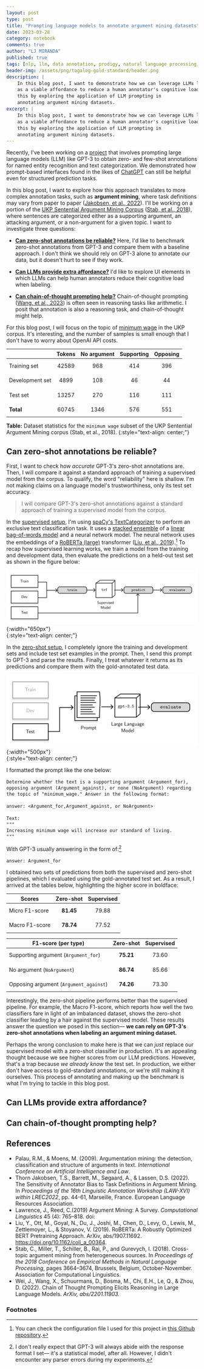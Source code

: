 ```yaml
---
layout: post
type: post
title: "Prompting language models to annotate argument mining datasets"
date: 2023-03-28
category: notebook
comments: true
author: "LJ MIRANDA"
published: true
tags: [nlp, llm, data annotation, prodigy, natural language processing, chatgpt, gpt-j, gpt-3]
header-img: /assets/png/tagalog-gold-standard/header.png
description: |
    In this blog post, I want to demonstrate how we can leverage LLMs like GPT-3
    as a viable affordance to reduce a human annotator's cognitive load. I do
    this by exploring the application of LLM prompting in 
    annotating argument mining datasets.
excerpt: |
    In this blog post, I want to demonstrate how we can leverage LLMs like GPT-3
    as a viable affordance to reduce a human annotator's cognitive load. I do
    this by exploring the application of LLM prompting in 
    annotating argument mining datasets.
---
```


<span class="firstcharacter">R</span>ecently, I've been working on a
[project](https://github.com/explosion/prodigy-openai-recipes/) that involves
prompting large language models (LLM) like GPT-3 to obtain zero- and few-shot
annotations for named entity recognition and text categorization. We
demonstrated how prompt-based interfaces found in the likes of
[ChatGPT](https://openai.com/blog/chatgpt/) can still be helpful even for
structured prediction tasks. 

In this blog post, I want to explore how this approach translates to more
complex annotation tasks, such as **argument mining**, where task definitions
may vary from paper to paper ([Jakobsen, et al.,
2022](#jakobsen2022sensitivity)).  I'll be working on a portion of the [UKP
Sentential Argument Mining
Corpus](https://tudatalib.ulb.tu-darmstadt.de/handle/tudatalib/2345) ([Stab, et
al., 2018](#stab2018ukp)), where sentences are categorized either as a
supporting argument, an attacking argument, or a non-argument for a given topic.
I want to investigate three questions:

- [**Can zero-shot annotations be reliable?**](#zeroshot) Here, I'd like to benchmark zero-shot
annotations from GPT-3 and compare them with a baseline approach. I don't think we should
rely on GPT-3 alone to annotate our data, but it doesn't hurt to see if they work.

- [**Can LLMs provide extra affordance?**](#affordance) I'd like to explore UI elements in
which LLMs can help human annotators reduce their cognitive load when labeling.

- [**Can chain-of-thought prompting help?**](#cot) Chain-of-thought prompting ([Wang, et
al., 2023](#wang2023chain)) is often seen in reasoning tasks like arithmetic. I
posit that annotation is also a reasoning task, and chain-of-thought might help.

For this blog post, I will focus on the topic of <u>minimum wage</u> in the UKP
corpus. It's interesting, and the number of samples is small enough that I don't
have to worry about OpenAI API costs. 

<!-- dataset statistics -->

|                 | Tokens     | No argument     | Supporting | Opposing |
|-----------------|-----------:|----------------:|-----------:|---------:|
| Training set    | $$42589$$  | $$968$$         | $$414$$    | $$396$$  |
| Development set | $$4899$$   | $$108$$         | $$46$$     | $$44$$   |
| Test set        | $$13257$$  | $$270$$         | $$116$$    | $$111$$  |
| **Total**       | $$60745$$  | $$1346$$        | $$576$$    | $$551$$  |

**Table:**  Dataset statistics for the `minimum wage` subset of the UKP Sentential Argument Mining corpus (Stab, et al., 2018).
{:style="text-align: center;"}

## <a id="zeroshot"></a> Can zero-shot annotations be reliable?

First, I want to check how *accurate* GPT-3's zero-shot annotations are. Then, I will
compare it against a standard approach of training a supervised model from the
corpus. To qualify, the word "reliability" here is shallow. I'm not making
claims on a language model's trustworthiness, only its test set accuracy.

> I will compare GPT-3's zero-shot annotations against a standard approach
> of training a supervised model from the corpus.

<!-- talk about the supervised setup -->
In the <u>supervised setup</u>, I'm using [spaCy's
TextCategorizer](https://spacy.io/api/textcategorizer) to perform an exclusive 
text classification task. It uses a [stacked
ensemble](https://spacy.io/api/architectures#TextCatEnsemble) of a [linear
bag-of-words model](https://spacy.io/api/architectures#TextCatBOW) and a neural
network model. The neural network uses the embeddings of a [RoBERTa
(large)](https://huggingface.co/roberta-large) transformer ([Liu,
et al., 2019](#liu2019roberta)).[^1] To recap how supervised learning works, we
train a model from the training and development data, then evaluate the
predictions on a held-out test set as shown in the figure below:

[^1]: You can check the configuration file I used for this project in [this Github repository]().

![](/assets/png/argument-mining/supervised.png){:width="650px"}  
{:style="text-align: center;"}

<!-- talk about the prompt for zero-shot -->
In the <u>zero-shot setup</u>, I completely ignore the training and development
sets and include test set examples in the prompt. Then, I send this prompt to
GPT-3 and parse the results. Finally, I treat whatever it returns as its
predictions and compare them with the gold-annotated test data. 

![](/assets/png/argument-mining/zeroshot.png){:width="500px"}  
{:style="text-align: center;"}

I formatted the prompt like the one below:

```
Determine whether the text is a supporting argument (Argument_for), 
opposing argument (Argument_against), or none (NoArgument) regarding 
the topic of "minimum_wage." Answer in the following format:

answer: <Argument_for,Argument_against, or NoArgument>

Text:
"""
Increasing minimum wage will increase our standard of living.
"""
```

With GPT-3 usually answering in the form of:[^2]

```
answer: Argument_for
```

[^2]: 

    I don't really expect that GPT-3 will always abide with the
    response format I set&mdash; it's a statistical model, after all.
    However, I didn't encounter any parser errors during my experiments.

I obtained two sets of predictions from both the supervised and zero-shot
pipelines, which I evaluated using the gold-annotated test set. As a result, I
arrived at the tables below, highlighting the higher score in boldface:


| Scores         | Zero-shot          | Supervised          |
|----------------|-------------------:|--------------------:|
| Micro F1-score | $$\mathbf{81.45}$$ |  $$79.88$$          |
| Macro F1-score | $$\mathbf{78.74}$$ |  $$77.52$$          |


| F1-score (per type)                      | Zero-shot           | Supervised |
|------------------------------------------|--------------------:|-----------:|
| Supporting argument (`Argument_for`)     |  $$\mathbf{75.21}$$ | $$73.60$$  |
| No argument (`NoArgument`)               |  $$\mathbf{86.74}$$ | $$85.66$$  |
| Opposing argument (`Argument_against`)   |  $$\mathbf{74.26}$$ | $$73.30$$  |

Interestingly, the zero-shot pipeline performs better than the supervised
pipeline. For example, the Macro F1-score, which reports how well the two
classifiers fare in light of an imbalanced dataset, shows the zero-shot
classifier leading by a hair against the supervised model. These results answer
the question we posed in this section&mdash; **we can rely on GPT-3's zero-shot
annotations when labeling an argument mining dataset.**

Perhaps the wrong conclusion to make here is that we can *just* replace our
supervised model with a zero-shot classifier in production. It's an appealing
thought because we see higher scores from our LLM predictions. However, that's a
trap because *we already know* the test set. In production, we either don't have
access to gold-standard annotations, or we're still making it ourselves. This
process of annotating and making up the benchmark is what I'm trying to tackle
in this blog post. 


## Can LLMs provide extra affordance?

## Can chain-of-thought prompting help?


<!--

### Annotating argument mining datasets is a complex task... 

In literature, an argument consists of a <u>claim</u> and a <u>premise</u>
([Palau and Moens, 2009](#palau2009argument)). There are many different
variations of this task ([Lawrence and Reed, 2019](#lawrence2019argument)), but
in our case, we formulate argument mining as a text categorization problem, i.e., determine
whether a given text contains a *claim.* Unfortunately, NLP papers have varying
definitions of a claim ([Jakobsen, et al., 2022](jakobsen2022sensitivity)),
making the annotation process all the more complex.


-->

<!-- 
give examples from different papers 
...this makes annotating it so complex...
(maybe talk about inter-annotator agreement in some argument mining datasets)

the big idea is to help annotators reduce cognitive load by
adding a UI-suggestions layer to their annotations


RISKS: it's also possible that the LLM can influence the results.
-->


<!-- 

there are different definitions of a claim
that's why they have different annotation guidelines
can we leverage these guidelines to obtain few-shot annotations from an LLM?


why is it complex?
- varying definitions
- implicit and explicit claims?
- can introduce bias? not sure how to talk about this one

-->



<!-- give quick background of the paper -->

<!-- this is where you get creative -->





<!--
Chain-of-thought prompting, background info
-->


<!--
Chain-of-thought prompting applied to annotation
-->


<!--
Experiments?
-->


<!-- from few-shot to chain of thought -->

<!--
Few-shot vs. chain of thought (table)
- types of examples


HCI
- annotation disagreement? look for RRL here
- ...

-->

## References

- <a id="palau2009argument">Palau, R.M., & Moens, M.</a> (2009). Argumentation
mining: the detection, classification and structure of arguments in text.
*International Conference on Artificial Intelligence and Law*.
- <a id="jakobsen2022sensitivity">Thorn Jakobsen, T.S., Barrett, M., Søgaard,
A., & Lassen, D.S.</a> (2022). The Sensitivity of Annotator Bias to Task
Definitions in Argument Mining. In *Proceedings of the 16th Linguistic Annotation Workshop (LAW-XVI) within LREC2022*, pp. 44-61, Marseille, France. European Language Resources Association.
- <a id="lawrence2019argument">Lawrence, J., Reed, C.</a>(2019) Argument Mining:
A Survey. *Computational Linguistics* 45 (4): 765–818. doi:
- <a id="liu2019roberta">Liu, Y., Ott, M., Goyal, N., Du, J., Joshi, M., Chen,
D., Levy, O., Lewis, M., Zettlemoyer, L., & Stoyanov, V.</a> (2019). RoBERTa: A
Robustly Optimized BERT Pretraining Approach. ArXiv, abs/1907.11692.
https://doi.org/10.1162/coli_a_00364.
- <a id="stab2018ukp">Stab, C., Miller, T., Schiller, B., Rai, P., and Gurevych,
I.</a> (2018). Cross-topic argument mining from heterogeneous sources. In
*Proceedings of the 2018 Conference on Empirical Methods in Natural Language
Processing*, pages 3664–3674, Brussels, Belgium, October-November. Association
for Computational Linguistics.
- <a id="wang2023chain">Wei, J., Wang, X., Schuurmans, D., Bosma, M., Chi, E.H.,
Le, Q., & Zhou, D.</a> (2022). Chain of Thought Prompting Elicits Reasoning in
Large Language Models. *ArXiv, abs/2201.11903.*

### Footnotes